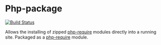# Php-package

[![Build Status](https://secure.travis-ci.org/ricallinson/php-package.png?branch=master)](http://travis-ci.org/ricallinson/php-package)

Allows the installing of zipped [php-require](https://github.com/ricallinson/php-require) modules directly into a running site. Packaged as a [php-require](https://github.com/ricallinson/php-require) module.